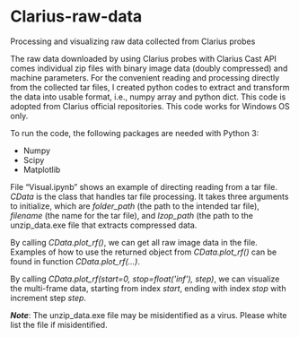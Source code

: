 # Clarius-raw-data
Processing and visualizing raw data collected from Clarius probes

The raw data downloaded by using Clarius probes with Clarius Cast API comes individual zip files with binary image data (doubly compressed) and machine parameters. For the convenient reading and processing directly from the collected tar files, I created python codes to extract and transform the data into usable format, i.e., numpy array and python dict. This code is adopted from Clarius official repositories. This code works for Windows OS only.

To run the code, the following packages are needed with Python 3:
- Numpy
- Scipy
- Matplotlib

File “Visual.ipynb” shows an example of directing reading from a tar file. _CData_ is the class that handles tar file processing. It takes three arguments to initialize, which are _folder_path_ (the path to the intended tar file), _filename_ (the name for the tar file), and _lzop_path_ (the path to the unzip_data.exe file that extracts compressed data.

By calling _CData.plot_rf()_, we can get all raw image data in the file. Examples of how to use the returned object from _CData.plot_rf()_ can be found in function _CData.plot_rf(...)_.

By calling _CData.plot_rf(start=0, stop=float('inf'), step)_, we can visualize the multi-frame data, starting from index _start_, ending with index _stop_ with increment step _step_.

___Note___: The unzip_data.exe file may be misidentified as a virus. Please white list the file if misidentified. 
